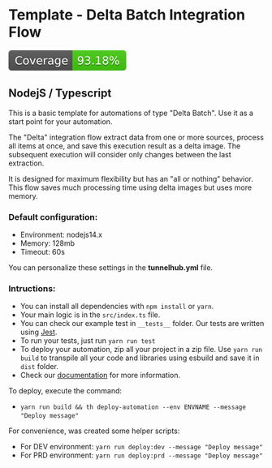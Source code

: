 # Template -  Delta Batch Integration Flow
![Coverage](coverage/badge.svg)
## NodejS  / Typescript

This is a basic template for automations of type "Delta Batch". Use it as a start point for your automation.

The "Delta" integration flow extract data from one or more sources, process all items at once, and save this execution
result as a delta image.
The subsequent execution will consider only changes between the last extraction.

It is designed for maximum flexibility but has an "all or nothing" behavior. This flow saves much processing time using
delta images but uses more memory.

### Default configuration:

* Environment: nodejs14.x
* Memory: 128mb
* Timeout: 60s

You can personalize these settings in the **tunnelhub.yml** file.

### Intructions:

* You can install all dependencies with `npm install` or `yarn`.
* Your main logic is in the `src/index.ts` file.
* You can check our example test in `__tests__` folder. Our tests are written
  using [Jest](https://www.npmjs.com/package/jest).
* To run your tests, just run `yarn run test`
* To deploy your automation, zip all your project in a zip file. Use `yarn run build` to transpile all your code and
  libraries using esbuild and save it in `dist` folder.
* Check our [documentation](https://docs.tunnelhub.io) for more information.

To deploy, execute the command:

* `yarn run build && th deploy-automation --env ENVNAME --message "Deploy message"`

For convenience, was created some helper scripts:

* For DEV environment: `yarn run deploy:dev --message "Deploy message"`
* For PRD environment: `yarn run deploy:prd --message "Deploy message"`
